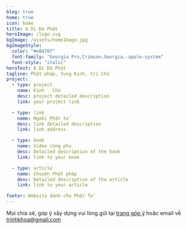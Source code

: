 ```yaml
---
blog: true
home: true
icon: home
title: A Di Đà Phật
heroImage: /logo.svg
bgImage: /assets/homeImage.jpg
bgImageStyle:
  color: "#e04787"
  font-family: "Georgia Pro,Crimson,Georgia,-apple-system"
  font-style: "italic"
heroText: A Di Đà Phật
tagline: Phật pháp, tụng Kinh, trì Chú
project:
  - type: project
    name: Kinh - Chú
    desc: project detailed description
    link: your project link

  - type: link
    name: Người Phật tử
    desc: link detailed description
    link: link address

  - type: book
    name: Video công phu
    desc: Detailed description of the book
    link: link to your book

  - type: article
    name: Chuyện Phật pháp
    desc: Detailed description of the article
    link: link to your article

footer: Website dành cho Phật Tử
---
```


Mọi chia sẽ, góp ý xây dựng vui lòng gửi tại [trang góp ý](/feedback) hoặc email về [trinhkhoa@gmail.com](mailto:trinhkhoa@gmail.com)
